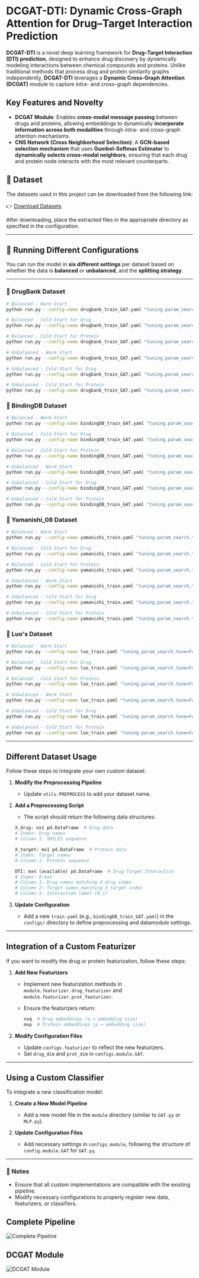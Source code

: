 # DCGAT-DTI: Dynamic Cross-Graph Attention for Drug–Target Interaction Prediction

**DCGAT-DTI** is a novel deep learning framework for **Drug–Target Interaction (DTI) prediction**, designed to enhance drug discovery by dynamically modeling interactions between chemical compounds and proteins. Unlike traditional methods that process drug and protein similarity graphs independently, **DCGAT-DTI** leverages a **Dynamic Cross-Graph Attention (DCGAT)** module to capture intra- and cross-graph dependencies.

## Key Features and Novelty
- **DCGAT Module**: Enables **cross-modal message passing** between drugs and proteins, allowing embeddings to dynamically **incorporate information across both modalities** through intra- and cross-graph attention mechanisms.
- **CNS Network (Cross Neighborhood Selection)**: A **GCN-based selection mechanism** that uses **Gumbel-Softmax Estimator** to  **dynamically selects cross-modal neighbors**, ensuring that each drug and protein node interacts with the most relevant counterparts.

## 📂 Dataset
The datasets used in this project can be downloaded from the following link:

👉 [Download Datasets](https://drive.google.com/file/d/1VzO6BQNEbbudYBeLoFG9fe5IrzMgflgn/view?usp=sharing)

After downloading, place the extracted files in the appropriate directory as specified in the configuration.

---

## 🔧 Running Different Configurations
You can run the model in **six different settings** per dataset based on whether the data is **balanced** or **unbalanced**, and the **splitting strategy**.

---

### 🚀 DrugBank Dataset
```bash
# Balanced - Warm Start
python run.py --config-name drugbank_train_GAT.yaml "tuning.param_search.tune=False" "datamodule.splitting.balanced=True" "datamodule.splitting.splitting_strategy=random"

# Balanced - Cold Start for Drug
python run.py --config-name drugbank_train_GAT.yaml "tuning.param_search.tune=False" "datamodule.splitting.balanced=True" "datamodule.splitting.splitting_strategy=cold_drug"

# Balanced - Cold Start for Protein
python run.py --config-name drugbank_train_GAT.yaml "tuning.param_search.tune=False" "datamodule.splitting.balanced=True" "datamodule.splitting.splitting_strategy=cold_target"

# Unbalanced - Warm Start
python run.py --config-name drugbank_train_GAT.yaml "tuning.param_search.tune=False" "datamodule.splitting.balanced=False" "datamodule.splitting.splitting_strategy=random"

# Unbalanced - Cold Start for Drug
python run.py --config-name drugbank_train_GAT.yaml "tuning.param_search.tune=False" "datamodule.splitting.balanced=False" "datamodule.splitting.splitting_strategy=cold_drug"

# Unbalanced - Cold Start for Protein
python run.py --config-name drugbank_train_GAT.yaml "tuning.param_search.tune=False" "datamodule.splitting.balanced=False" "datamodule.splitting.splitting_strategy=cold_target"
```

### 🔬 BindingDB Dataset
```bash
# Balanced - Warm Start
python run.py --config-name bindingDB_train_GAT.yaml "tuning.param_search.tune=False" "datamodule.splitting.balanced=True" "datamodule.splitting.splitting_strategy=random"

# Balanced - Cold Start for Drug
python run.py --config-name bindingDB_train_GAT.yaml "tuning.param_search.tune=False" "datamodule.splitting.balanced=True" "datamodule.splitting.splitting_strategy=cold_drug"

# Balanced - Cold Start for Protein
python run.py --config-name bindingDB_train_GAT.yaml "tuning.param_search.tune=False" "datamodule.splitting.balanced=True" "datamodule.splitting.splitting_strategy=cold_target"

# Unbalanced - Warm Start
python run.py --config-name bindingDB_train_GAT.yaml "tuning.param_search.tune=False" "datamodule.splitting.balanced=False" "datamodule.splitting.splitting_strategy=random"

# Unbalanced - Cold Start for Drug
python run.py --config-name bindingDB_train_GAT.yaml "tuning.param_search.tune=False" "datamodule.splitting.balanced=False" "datamodule.splitting.splitting_strategy=cold_drug"

# Unbalanced - Cold Start for Protein
python run.py --config-name bindingDB_train_GAT.yaml "tuning.param_search.tune=False" "datamodule.splitting.balanced=False" "datamodule.splitting.splitting_strategy=cold_target"
```

### 🧬 Yamanishi_08 Dataset
```bash
# Balanced - Warm Start
python run.py --config-name yamanishi_train.yaml "tuning.param_search.tune=False" "datamodule.splitting.balanced=True" "datamodule.splitting.splitting_strategy=random"

# Balanced - Cold Start for Drug
python run.py --config-name yamanishi_train.yaml "tuning.param_search.tune=False" "datamodule.splitting.balanced=True" "datamodule.splitting.splitting_strategy=cold_drug"

# Balanced - Cold Start for Protein
python run.py --config-name yamanishi_train.yaml "tuning.param_search.tune=False" "datamodule.splitting.balanced=True" "datamodule.splitting.splitting_strategy=cold_target"

# Unbalanced - Warm Start
python run.py --config-name yamanishi_train.yaml "tuning.param_search.tune=False" "datamodule.splitting.balanced=False" "datamodule.splitting.splitting_strategy=random"

# Unbalanced - Cold Start for Drug
python run.py --config-name yamanishi_train.yaml "tuning.param_search.tune=False" "datamodule.splitting.balanced=False" "datamodule.splitting.splitting_strategy=cold_drug"

# Unbalanced - Cold Start for Protein
python run.py --config-name yamanishi_train.yaml "tuning.param_search.tune=False" "datamodule.splitting.balanced=False" "datamodule.splitting.splitting_strategy=cold_target"
```

### 🧪 Luo's Dataset
```bash
# Balanced - Warm Start
python run.py --config-name luo_train.yaml "tuning.param_search.tune=False" "datamodule.splitting.balanced=True" "datamodule.splitting.splitting_strategy=random"

# Balanced - Cold Start for Drug
python run.py --config-name luo_train.yaml "tuning.param_search.tune=False" "datamodule.splitting.balanced=True" "datamodule.splitting.splitting_strategy=cold_drug"

# Balanced - Cold Start for Protein
python run.py --config-name luo_train.yaml "tuning.param_search.tune=False" "datamodule.splitting.balanced=True" "datamodule.splitting.splitting_strategy=cold_target"

# Unbalanced - Warm Start
python run.py --config-name luo_train.yaml "tuning.param_search.tune=False" "datamodule.splitting.balanced=False" "datamodule.splitting.splitting_strategy=random"

# Unbalanced - Cold Start for Drug
python run.py --config-name luo_train.yaml "tuning.param_search.tune=False" "datamodule.splitting.balanced=False" "datamodule.splitting.splitting_strategy=cold_drug"

# Unbalanced - Cold Start for Protein
python run.py --config-name luo_train.yaml "tuning.param_search.tune=False" "datamodule.splitting.balanced=False" "datamodule.splitting.splitting_strategy=cold_target"
```

---


## Different Dataset Usage
Follow these steps to integrate your own custom dataset:

1. **Modify the Preprocessing Pipeline**  
   - Update `utils.PREPROCESS` to add your dataset name.

2. **Add a Preprocessing Script**  
   - The script should return the following data structures:

   ```python
   X_drug: nx1 pd.DataFrame  # Drug data
   # Index: Drug names
   # Column 1: SMILES sequence

   X_target: mx1 pd.DataFrame  # Protein data
   # Index: Target names
   # Column 1: Protein sequence

   DTI: mxn (available) pd.DataFrame  # Drug-Target Interaction
   # Index: 0-mxn
   # Column 1: Drug names matching X_drug index
   # Column 2: Target names matching X_target index
   # Column 3: Interaction label (0,1)
   ```

3. **Update Configuration**  
   - Add a new `train.yaml` (e.g., `bindingDB_train_GAT.yaml`) in the `configs/` directory to define preprocessing and datamodule settings.

---

## Integration of a Custom Featurizer
If you want to modify the drug or protein featurization, follow these steps:

1. **Add New Featurizers**  
   - Implement new featurization methods in `module.featurizer.drug_featurizer` and `module.featurizer.prot_featurizer`.  
   - Ensure the featurizers return:

     ```python
     nxq  # Drug embeddings (q = embedding size)
     mxp  # Protein embeddings (p = embedding size)
     ```

2. **Modify Configuration Files**  
   - Update `configs.featurizer` to reflect the new featurizers.
   - Set `drug_dim` and `prot_dim` in `configs.module.GAT`.

---

## Using a Custom Classifier
To integrate a new classification model:

1. **Create a New Model Pipeline**  
   - Add a new model file in the `module` directory (similar to `GAT.py` or `MLP.py`).

2. **Update Configuration Files**  
   - Add necessary settings in `configs.module`, following the structure of `config.module.GAT` for `GAT.py`.

---

### 📌 Notes
- Ensure that all custom implementations are compatible with the existing pipeline.
- Modify necessary configurations to properly register new data, featurizers, or classifiers.

## Complete Pipeline
![Complete Pipeline](dcgatmain.png)

## DCGAT Module
![DCGAT Module](dcgat_module.png)




